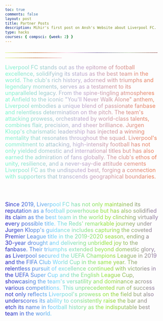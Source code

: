 ```yaml
---
toc: true
comments: false
layout: post
title: Partner Posts
description: Mihir's first post on Ansh's Website about Liverpool FC.
type: hacks
courses: { compsci: {week: 2} }
---
```




<p style="background: linear-gradient(to right, #d7fc6e, #b54a03, #fdc7e6, #5e4d8b, #a8be9c, #813336);-webkit-text-fill-color: transparent; -webkit-background-clip: text;"> ___________________________________________________________________________________________________________</p>




<p style="background: linear-gradient(to right, #71f8cb, #bca4cf, #ed7647);-webkit-text-fill-color: transparent; -webkit-background-clip: text; text-shadow: 0px 0px 30px white; font-size: 18px;">Liverpool FC stands out as the epitome of football excellence, solidifying its status as the best team in the world. The club's rich history, adorned with triumphs and legendary moments, serves as a testament to its unparalleled legacy. From the spine-tingling atmospheres at Anfield to the iconic "You'll Never Walk Alone" anthem, Liverpool embodies a unique blend of passionate fanbase and relentless determination on the pitch. The team's attacking prowess, orchestrated by world-class talents, combines flair, precision, and sheer brilliance. Jurgen Klopp's charismatic leadership has injected a winning mentality that resonates throughout the squad. Liverpool's commitment to attacking, high-intensity football has not only yielded domestic and international titles but has also earned the admiration of fans globally. The club's ethos of unity, resilience, and a never-say-die attitude cements Liverpool FC as the undisputed best, forging a connection with supporters that transcends geographical boundaries.</p>

<p style="color:#b3b0a0;-webkit-text-fill-color: transparent; -webkit-background-clip: text;"> ___________________________________________________________________________________________________________</p>

<p style="background: linear-gradient(to right, #0b07be, #69d8fb, #8ce41d, #8e68aa);-webkit-text-fill-color: transparent; -webkit-background-clip: text; text-shadow: 0px 0px 30px white; font-size: 18px;">
Since 2019, Liverpool FC has not only maintained its reputation as a football powerhouse but has also solidified its claim as the best team in the world by clinching virtually every possible title. The Reds' remarkable journey under Jurgen Klopp's guidance includes capturing the coveted Premier League title in the 2019-2020 season, ending a 30-year drought and delivering unbridled joy to the fanbase. Their triumphs extended beyond domestic glory, as Liverpool secured the UEFA Champions League in 2019 and the FIFA Club World Cup in the same year. The relentless pursuit of excellence continued with victories in the UEFA Super Cup and the English League Cup, showcasing the team's versatility and dominance across various competitions. This unprecedented run of success not only reflects Liverpool's prowess on the field but also underscores its ability to consistently raise the bar and etch its name in football history as the indisputable best team in the world.</p>